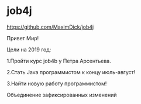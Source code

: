 ﻿# job4j
https://github.com/MaximDick/job4j

Привет Мир!

Цели на 2019 год:

1.Пройти  курс job4b у Петра Арсентьева.

2.Стать Java программистом к концу июль-август!

3.Найти  новую работу программистом!

Объединение зафиксированных изменений
